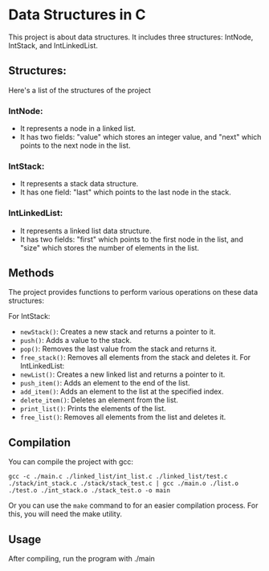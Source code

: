 # Data Structures in C

This project is about data structures. It includes three structures: IntNode, IntStack, and IntLinkedList.

## Structures:

Here's a list of the structures of the project

### IntNode:

- It represents a node in a linked list.
- It has two fields: "value" which stores an integer value, and "next" which points to the next node in the list.

### IntStack:

- It represents a stack data structure.
- It has one field: "last" which points to the last node in the stack.

### IntLinkedList:

- It represents a linked list data structure.
- It has two fields: "first" which points to the first node in the list, and "size" which stores the number of elements in the list.

## Methods

The project provides functions to perform various operations on these data structures:

For IntStack:

- `newStack()`: Creates a new stack and returns a pointer to it.
- `push()`: Adds a value to the stack.
- `pop()`: Removes the last value from the stack and returns it.
- `free_stack()`: Removes all elements from the stack and deletes it.
  For IntLinkedList:
- `newList()`: Creates a new linked list and returns a pointer to it.
- `push_item()`: Adds an element to the end of the list.
- `add_item()`: Adds an element to the list at the specified index.
- `delete_item()`: Deletes an element from the list.
- `print_list()`: Prints the elements of the list.
- `free_list()`: Removes all elements from the list and deletes it.

## Compilation

You can compile the project with gcc:

`gcc -c ./main.c ./linked_list/int_list.c ./linked_list/test.c ./stack/int_stack.c ./stack/stack_test.c | gcc ./main.o ./list.o ./test.o ./int_stack.o ./stack_test.o -o main`

Or you can use the `make` command to for an easier compilation process. For this, you will need the make utility.

## Usage

After compiling, run the program with ./main
